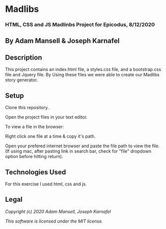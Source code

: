 # Madlibs

### HTML, CSS and JS  Madlinbs Project for Epicodus, 8/12/2020

## **By Adam Mansell & Joseph Karnafel**


 
## Description
This project contains an index.html file, a styles.css file, and a bootstrap.css file and Jquery file. By Using these files we were able to create our Madlibs story generator.

## Setup
Clone this repository.

Open the project files in your text editor.

To view a file in the browser:

Right click one file at a time & copy it's path.

Open your prefered internet browser and paste the file path to view the file.
(If using mac, after pasting link in search bar, check for "file" dropdown option before hitting return).

## Technologies Used
For this exercise I used html, css and js.

## Legal
_Copyright (c) 2020 Adam Mansell, Joseph Karnafel_


_This software is licensed under the MIT license._